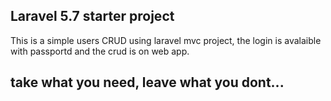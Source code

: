 
## Laravel 5.7 starter project

This is a simple users CRUD using laravel mvc project, the login is avalaible with passportd and the crud is on web app.

## take what you need, leave what you dont...
